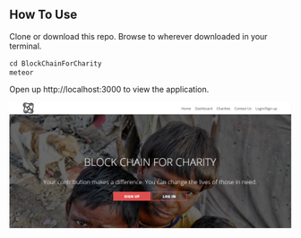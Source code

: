 ## How To Use

Clone or download this repo. Browse to wherever downloaded in your terminal.

```
cd BlockChainForCharity
meteor
```

Open up http://localhost:3000 to view the application.

![Block Chain For Charity](/public/BlockChainForCharity.PNG)

